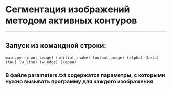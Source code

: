 # Сегментация изображений методом активных контуров
___
## Запуск из командной строки:
    main.py (input_image) (initial_snake) (output_image) (alpha) (beta) (tau) (w_line) (w_edge) (kappa)
### В файле parameters.txt содержатся параметры, с которыми нужно вызывать программу для каждого изображения

